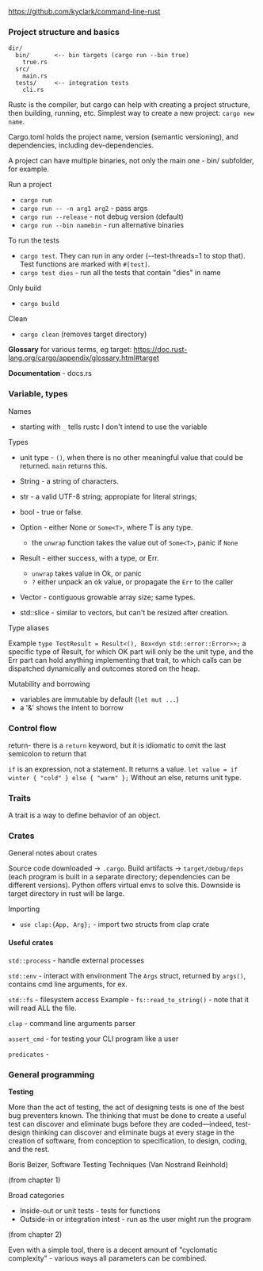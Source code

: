 https://github.com/kyclark/command-line-rust

### Project structure and basics

```
dir/
  bin/       <-- bin targets (cargo run --bin true)
    true.rs
  src/
    main.rs
  tests/     <-- integration tests
    cli.rs
```

Rustc is the compiler, but cargo can help with creating a project structure,
then building, running, etc. Simplest way to create a new project: 
`cargo new name`.

Cargo.toml holds the project name, version (semantic versioning), and
dependencies, including dev-dependencies.

A project can have multiple binaries, not only the main one - bin/ subfolder,
for example.

Run a project
 - `cargo run`
 - `cargo run -- -n arg1 arg2` - pass args
 - `cargo run --release` - not debug version (default)
 - `cargo run --bin namebin` - run alternative binaries

To run the tests 
 - `cargo test`. 
    They can run in any order (--test-threads=1 to stop that).
	Test functions are marked with `#[test]`. 
 - `cargo test dies` - run all the tests that contain "dies" in name

Only build
 - `cargo build`

Clean
 - `cargo clean` (removes target directory)

**Glossary** for various terms, eg target:
https://doc.rust-lang.org/cargo/appendix/glossary.html#target

**Documentation** - docs.rs

### Variable, types

Names

 - starting with `_` tells rustc I don't intend to use the variable

Types

 - unit type - `()`, when there is no other meaningful value that could be
   returned. `main` returns this.

 - String - a string of characters.

 - str - a valid UTF-8 string; appropiate for literal strings;

 - bool - true or false.

 - Option - either None or `Some<T>`, where T is any type.
   - the `unwrap` function takes the value out of `Some<T>`, panic if `None`

 - Result - either success, with a type, or Err.
   - `unwrap` takes value in Ok, or panic
   - `?` either unpack an ok value, or propagate the `Err` to the caller

 - Vector - contiguous growable array size; same types.

 - std::slice - similar to vectors, but can't be resized after creation.

Type aliases

Example
`type TestResult = Result<(), Box<dyn std::error::Error>>;`
a specific type of Result, for which OK part will only be the unit type, and the
Err part can hold anything implementing that trait, to which calls can be
dispatched dynamically and outcomes stored on the heap.

Mutability and borrowing

 - variables are immutable by default (`let mut ...`)
 - a '&' shows the intent to borrow

### Control flow

return- there is a `return` keyword, but it is idiomatic to omit the last
semicolon to return that

`if` is an expression, not a statement. It returns a value.
`let value = if winter { "cold" } else { "warm" };`
Without an else, returns unit type.



### Traits

A trait is a way to define behavior of an object.

### Crates

General notes about crates

Source code downloaded -> `.cargo`. Build artifacts -> `target/debug/deps` (each
program is built in a separate directory; dependencies can be different
versions). Python offers virtual envs to solve this. Downside is target
directory in rust will be large.

Importing
 - `use clap:{App, Arg};` - import two structs from clap crate

#### Useful crates

`std::process` - handle external processes

`std::env` - interact with environment
The `Args` struct, returned by `args()`, contains cmd line arguments, for ex.

`std::fs` - filesystem access
Example - `fs::read_to_string()` - note that it will read ALL the file.

`clap` - command line arguments parser

`assert_cmd` - for testing your CLI program like a user

`predicates` - 

### General programming

**Testing**

More than the act of testing, the act of designing tests is one of the best bug
preventers known. The thinking that must be done to create a useful test can
discover and eliminate bugs before they are coded—indeed, test-design thinking
can discover and eliminate bugs at every stage in the creation of software,
from conception to specification, to design, coding, and the rest.

Boris Beizer, Software Testing Techniques (Van Nostrand Reinhold)

(from chapter 1)

Broad categories

 - Inside-out or unit tests - tests for functions
 - Outside-in or integration intest - run as the user might run the program

(from chapter 2)

Even with a simple tool, there is a decent amount of "cyclomatic complexity" -
various ways all parameters can be combined.


